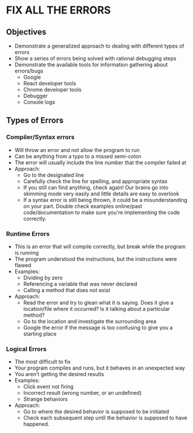 # FIX ALL THE ERRORS

## Objectives

- Demonstrate a generalized approach to dealing with different types of errors
- Show a series of errors being solved with rational debugging steps
- Demonstrate the available tools for information gathering about errors/bugs
  - Google
  - React developer tools
  - Chrome developer tools
  - Debugger
  - Console logs

## Types of Errors

### Compiler/Syntax errors

- Will throw an error and not allow the program to run
- Can be anything from a typo to a missed semi-colon
- The error will usually include the line number that the compiler failed at
- Approach:
  - Go to the designated line
  - Carefully check the line for spelling, and appropriate syntax
  - If you still can find anything, check again! Our brains go into skimming mode very easily and little details are easy to overlook
  - If a syntax error is still being thrown, it could be a misunderstanding on your part. Double check examples online/past code/documentation to make sure you're implementing the code correctly.

### Runtime Errors

- This is an error that will compile correctly, but break while the program is running
- The program understood the instructions, but the instructions were flawed
- Examples:
  - Dividing by zero
  - Referencing a variable that was never declared
  - Calling a method that does not exist
- Approach:
  - Read the error and try to glean what it is saying. Does it give a location/file where it occurred? Is it talking about a particular method?
  - Go to the location and investigate the surrounding area
  - Google the error if the message is too confusing to give you a starting place

### Logical Errors

- The most difficult to fix
- Your program compiles and runs, but it behaves in an unexpected way
- You aren't getting the desired results
- Examples:
  - Click event not firing
  - Incorrect result (wrong number, or an undefined)
  - Strange behaviors
- Approach:
  - Go to where the desired behavior is supposed to be initiated
  - Check each subsequent step until the behavior is supposed to have happened.
